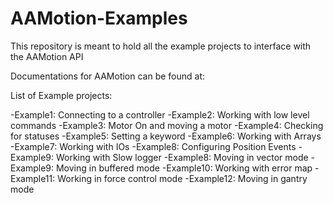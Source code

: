 # AAMotion-Examples

This repository is meant to hold all the example projects to interface with the AAMotion API 

Documentations for AAMotion can be found at: 

List of Example projects: 

-Example1: Connecting to a controller 
-Example2: Working with low level commands
-Example3: Motor On and moving a motor 
-Example4: Checking for statuses 
-Example5: Setting a keyword
-Example6: Working with Arrays
-Example7: Working with IOs 
-Example8: Configuring Position Events 
-Example9: Working with Slow logger 
-Example8: Moving in vector mode
-Example9: Moving in buffered mode 
-Example10: Working with error map
-Example11: Working in force control mode 
-Example12: Moving in gantry mode 
